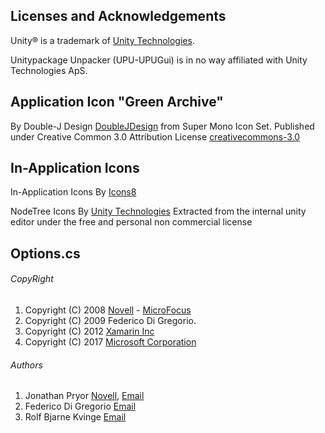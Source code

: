 ﻿## Licenses and Acknowledgements ##

Unity® is a trademark of [Unity Technologies](https://unity.com/).

Unitypackage Unpacker (UPU-UPUGui) is in no way affiliated with Unity Technologies ApS.

## Application Icon "Green Archive" ##

By Double-J Design [DoubleJDesign](http://www.doublejdesign.co.uk) from Super Mono Icon Set.
Published under Creative Common 3.0 Attribution License [creativecommons-3.0](https://creativecommons.org/licenses/by/3.0/)

## In-Application Icons ##

In-Application Icons
By [Icons8](https://icons8.com)

NodeTree Icons
By [Unity Technologies](https://unity.com/)
Extracted from the internal unity editor under the free and personal non commercial license

##  Options.cs ##

###### CopyRight ######

1. Copyright (C) 2008 [Novell](https://www.novell.com) - [MicroFocus](https://www.microfocus.com)
2. Copyright (C) 2009 Federico Di Gregorio. 
3. Copyright (C) 2012 [Xamarin Inc](http://www.xamarin.com)
4. Copyright (C) 2017 [Microsoft Corporation](http://www.microsoft.com)

######  Authors ###### 
1. Jonathan Pryor [Novell](jpryor@novell.com), [Email](mailto:Jonathan.Pryor@microsoft.com)
2. Federico Di Gregorio [Email](mailto:fog@initd.org)
3. Rolf Bjarne Kvinge [Email](mailto:rolf@xamarin.com)
